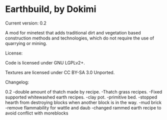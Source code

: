 # Earthbuild, by Dokimi

Current version: 0.2

A mod for minetest that adds traditional dirt and vegetation based construction methods and technologies, which do not require the use of quarrying or mining.

License:

Code is licensed under GNU LGPLv2+.

Textures are licensed under CC BY-SA 3.0 Unported.


Changelog:

0.2
-double amount of thatch made by recipe.
-Thatch grass recipes. 
-Fixed supported whitewashed earth recipes. 
-clay pot. 
-primitive bed. 
-stopped hearth from destroying blocks when another block is in the way. 
-mud brick
-remove flammability for wattle and daub 
-changed rammed earth recipe to avoid conflict with moreblocks 
